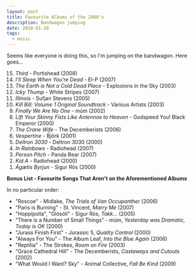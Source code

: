 ```yaml
---
layout: post
title: Favourite Albums of the 2000's
description: Bandwagon jumping
date: 2010-01-20
tags:
  - music
---
```


Seems like everyone is doing this, so I'm jumping on the bandwagon. Here goes...

<ol reversed="reversed">
<li><em>Third</em> - Portishead (2008)</li>
<li><em>I'll Sleep When You're Dead</em> - El-P (2007)</li>
<li><em>The Earth is Not a Cold Dead Place</em> - Explosions in the Sky (2003)</li>
<li><em>Icky Thump</em> - White Stripes (2007)</li>
<li><em>Illinois</em> - Sufjan Stevens (2005)</li>
<li><em>Kill Bill: Volume 1 Original Soundtrack</em> - Various Artists (2003)</li>
<li><em>Finally We Are No One</em> - múm (2002)</li>
<li><em>Lift Your Skinny Fists Like Antennas to Heaven</em> - Godspeed You! Black Emperor (2000)</li>
<li><em>The Crane Wife</em> - The Decemberists (2006)</li>
<li><em>Vespertine</em> - Björk (2001)</li>
<li><em>Deltron 3030</em> - Deltron 3030 (2000)</li>
<li><em>In Rainbows</em> - Radiohead (2007)</li>
<li><em>Person Pitch</em> - Panda Bear (2007)</li>
<li><em>Kid A</em> - Radiohead (2000)</li>
<li><em>Ágætis Byrjun</em> - Sigur Rós (2000)</li>
</ol>
  

**Bonus List - Favourite Songs That Aren't on the Aforementioned Albums**

In no particular order:
  
- "Roscoe" - Midlake, _The Trials of Van Occupanther_ (2006)
- "Paris is Burning" - St. Vincent, _Marry Me_ (2007)  
- "Hoppípolla", "Glósóli" - Sigur Rós, _Takk..._ (2005)
- "There is a Number of Small Things" - múm, _Yesterday was Dramatic, Today is OK_ (2000)
- "Jurass Finish First" - Jurassic 5, _Quality Control_ (2000)  
- "Always For You" - The Album Leaf, _Into the Blue Again_ (2006)  
- "Reptilia" - The Strokes, _Room on Fire_ (2003)
- "Grace Cathedral Hill" - The Decemberists, _Castaways and Cutouts_ (2002)  
- "What Would I Want? Sky" - Animal Collective, _Fall Be Kind_ (2009)